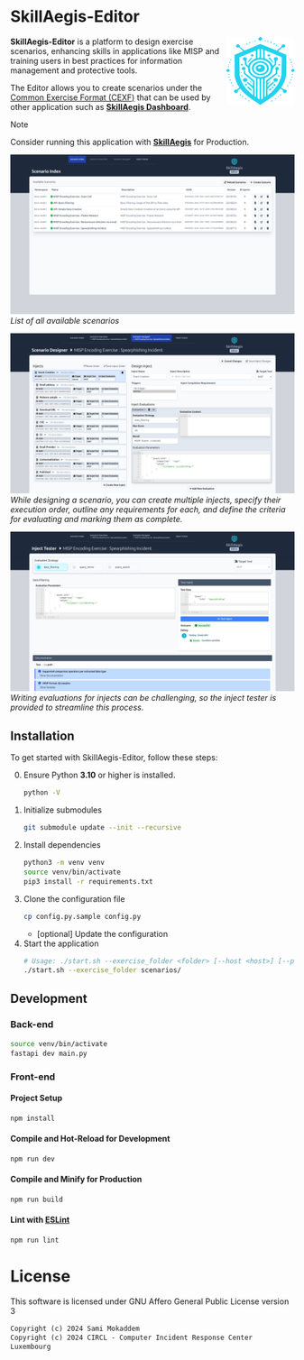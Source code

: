 # SkillAegis-Editor
<img alt="SkillAegis Logo" align="right" src="src/assets/skillaegis-logo.svg"/> 

**SkillAegis-Editor** is a platform to design exercise scenarios, enhancing skills in applications like MISP and training users in best practices for information management and protective tools.

The Editor allows you to create scenarios under the [Common Exercise Format (CEXF)](https://misp.github.io/cexf/) that can be used by other application such as **[SkillAegis Dashboard](https://github.com/MISP/SkillAegis-Dashboard)**.

> [!NOTE]  
> Consider running this application with **[SkillAegis](https://github.com/MISP/SkillAegis)** for Production.


![SkillAegis Editor Scenario Index](./docs/SkillAegis-Editor_index.png)
*List of all available scenarios*

![SkillAegis Editor Scenario Designer](./docs/SkillAegis-Editor_designer.png)
*While designing a scenario, you can create multiple injects, specify their execution order, outline any requirements for each, and define the criteria for evaluating and marking them as complete.*

![SkillAegis Editor Inject Tester](./docs/SkillAegis-Editor_inject-tester.png)
*Writing evaluations for injects can be challenging, so the inject tester is provided to streamline this process.*


## Installation

To get started with SkillAegis-Editor, follow these steps:

0. Ensure Python **3.10** or higher is installed.
    ```bash
    python -V
    ```
1. Initialize submodules
   ```bash
   git submodule update --init --recursive
   ```
2. Install dependencies
   ```bash
   python3 -m venv venv
   source venv/bin/activate
   pip3 install -r requirements.txt
   ```
3. Clone the configuration file
    ```bash
    cp config.py.sample config.py
    ```
    - [optional] Update the configuration
4. Start the application
   ```bash
   # Usage: ./start.sh --exercise_folder <folder> [--host <host>] [--port <port>]
   ./start.sh --exercise_folder scenarios/
   ```

## Development

### Back-end
```bash
source venv/bin/activate
fastapi dev main.py
```

### Front-end

#### Project Setup

```sh
npm install
```

#### Compile and Hot-Reload for Development

```sh
npm run dev
```

#### Compile and Minify for Production

```sh
npm run build
```

#### Lint with [ESLint](https://eslint.org/)

```sh
npm run lint
```

# License
This software is licensed under GNU Affero General Public License version 3

```
Copyright (c) 2024 Sami Mokaddem
Copyright (c) 2024 CIRCL - Computer Incident Response Center Luxembourg
```
